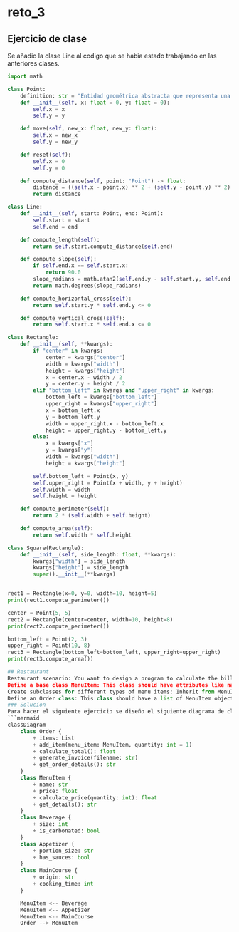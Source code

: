 # reto_3
## Ejercicio de clase
Se añadio la clase Line al codigo que se habia estado trabajando en las anteriores clases.

```python
import math

class Point:
    definition: str = "Entidad geométrica abstracta que representa una ubicación en un espacio."
    def __init__(self, x: float = 0, y: float = 0):
        self.x = x
        self.y = y

    def move(self, new_x: float, new_y: float):
        self.x = new_x
        self.y = new_y

    def reset(self):
        self.x = 0
        self.y = 0

    def compute_distance(self, point: "Point") -> float:
        distance = ((self.x - point.x) ** 2 + (self.y - point.y) ** 2) ** 0.5
        return distance

class Line:
    def __init__(self, start: Point, end: Point):
        self.start = start
        self.end = end

    def compute_length(self):
        return self.start.compute_distance(self.end)

    def compute_slope(self):
        if self.end.x == self.start.x:
            return 90.0
        slope_radians = math.atan2(self.end.y - self.start.y, self.end.x - self.start.x)
        return math.degrees(slope_radians)

    def compute_horizontal_cross(self):
        return self.start.y * self.end.y <= 0

    def compute_vertical_cross(self):
        return self.start.x * self.end.x <= 0

class Rectangle:
    def __init__(self, **kwargs):
        if "center" in kwargs:
            center = kwargs["center"]
            width = kwargs["width"]
            height = kwargs["height"]
            x = center.x - width / 2
            y = center.y - height / 2
        elif "bottom_left" in kwargs and "upper_right" in kwargs:
            bottom_left = kwargs["bottom_left"]
            upper_right = kwargs["upper_right"]
            x = bottom_left.x
            y = bottom_left.y
            width = upper_right.x - bottom_left.x
            height = upper_right.y - bottom_left.y
        else:
            x = kwargs["x"]
            y = kwargs["y"]
            width = kwargs["width"]
            height = kwargs["height"]

        self.bottom_left = Point(x, y)
        self.upper_right = Point(x + width, y + height)
        self.width = width
        self.height = height

    def compute_perimeter(self):
        return 2 * (self.width + self.height)

    def compute_area(self):
        return self.width * self.height

class Square(Rectangle):
    def __init__(self, side_length: float, **kwargs):
        kwargs["width"] = side_length
        kwargs["height"] = side_length
        super().__init__(**kwargs)


rect1 = Rectangle(x=0, y=0, width=10, height=5)
print(rect1.compute_perimeter())

center = Point(5, 5)
rect2 = Rectangle(center=center, width=10, height=8)
print(rect2.compute_perimeter())

bottom_left = Point(2, 3)
upper_right = Point(10, 8)
rect3 = Rectangle(bottom_left=bottom_left, upper_right=upper_right)
print(rect3.compute_area())

## Restaurant
Restaurant scenario: You want to design a program to calculate the bill for a customer's order in a restaurant.
Define a base class MenuItem: This class should have attributes like name, price, and a method to calculate the total price.
Create subclasses for different types of menu items: Inherit from MenuItem and define properties specific to each type (e.g., Beverage, Appetizer, MainCourse).
Define an Order class: This class should have a list of MenuItem objects and methods to add items, calculate the total bill amount, and potentially apply specific discounts based on the order composition.
### Solucion
Para hacer el siguiente ejercicio se diseño el siguiente diagrama de clases.
```mermaid
classDiagram
    class Order {
        + items: List
        + add_item(menu_item: MenuItem, quantity: int = 1)
        + calculate_total(): float
        + generate_invoice(filename: str)
        + get_order_details(): str
    }
    class MenuItem {
        + name: str
        + price: float
        + calculate_price(quantity: int): float
        + get_details(): str
    }
    class Beverage {
        + size: int
        + is_carbonated: bool
    }
    class Appetizer {
        + portion_size: str
        + has_sauces: bool
    }
    class MainCourse {
        + origin: str
        + cooking_time: int
    }

    MenuItem <-- Beverage
    MenuItem <-- Appetizer
    MenuItem <-- MainCourse
    Order --> MenuItem 

